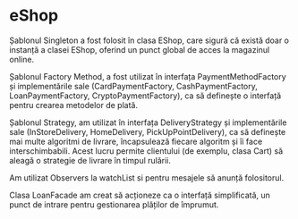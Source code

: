 # eShop
Șablonul Singleton a fost folosit în clasa EShop, care sigură că există doar o instanță a clasei EShop, oferind un punct global de acces la magazinul online.

Șablonul Factory Method, a fost utilizat în interfața PaymentMethodFactory și implementările sale (CardPaymentFactory, CashPaymentFactory, LoanPaymentFactory, CryptoPaymentFactory), ca să definește o interfață pentru crearea metodelor de plată.

Șablonul Strategy, am utilizat în interfața DeliveryStrategy și implementările sale (InStoreDelivery, HomeDelivery, PickUpPointDelivery), ca să definește mai multe algoritmi de livrare, încapsulează fiecare algoritm și îi face interschimbabili. Acest lucru permite clientului (de exemplu, clasa Cart) să aleagă o strategie de livrare în timpul rulării.

Am utilizat Observers la watchList si pentru mesajele să anunță folositorul.

Clasa LoanFacade am creat să acționeze ca o interfață simplificată, un punct de intrare pentru gestionarea plăților de împrumut.
